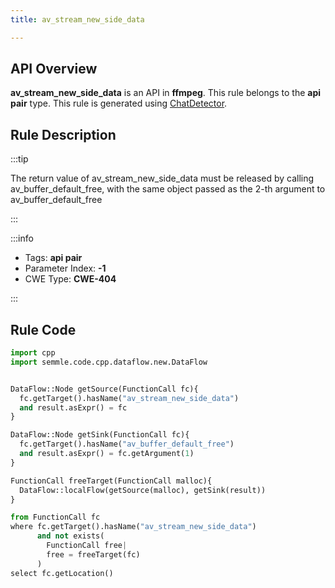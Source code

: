 ```yaml
---
title: av_stream_new_side_data

---
```



## API Overview
**av_stream_new_side_data** is an API in **ffmpeg**. This rule belongs to the **api pair** type. This rule is generated using [ChatDetector](../../tools/ChatDetector).
## Rule Description

:::tip

The return value of av_stream_new_side_data must be released by calling av_buffer_default_free, with the same object passed as the 2-th argument to av_buffer_default_free

:::

:::info

- Tags: **api pair**
- Parameter Index: **-1**
- CWE Type: **CWE-404**

:::

## Rule Code
```python
import cpp
import semmle.code.cpp.dataflow.new.DataFlow


DataFlow::Node getSource(FunctionCall fc){
  fc.getTarget().hasName("av_stream_new_side_data")
  and result.asExpr() = fc
}

DataFlow::Node getSink(FunctionCall fc){
  fc.getTarget().hasName("av_buffer_default_free")
  and result.asExpr() = fc.getArgument(1)
}

FunctionCall freeTarget(FunctionCall malloc){
  DataFlow::localFlow(getSource(malloc), getSink(result))
}

from FunctionCall fc
where fc.getTarget().hasName("av_stream_new_side_data")
      and not exists(
        FunctionCall free| 
        free = freeTarget(fc)
      )
select fc.getLocation()

```
